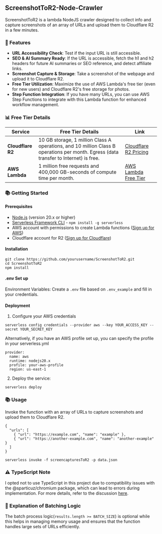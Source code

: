 ## ScreenshotToR2-Node-Crawler

ScreenshotToR2 is a lambda NodeJS crawler designed to collect info and capture screenshots of an array of URLs and upload them to Cloudflare R2 in a few minutes. 

### 🚀 Features
- **URL Accessibility Check**: Test if the input URL is still accessible.
- **SEO & AI Summary Ready**: If the URL is accessible, fetch the h1 and h2 headers for future AI summaries or SEO reference, and detect affiliate links.
- **Screenshot Capture & Storage**: Take a screenshot of the webpage and upload it to Cloudflare R2.
- **Free Tier Utilization**: Maximize the use of AWS Lambda's free tier (even for new users) and Cloudflare R2's free storage for photos.
- **Step Function Integration**: If you have many URLs, you can use AWS Step Functions to integrate with this Lambda function for enhanced workflow management.

### 📊 Free Tier Details

| Service            | Free Tier Details                                                                                                  | Link                                                                                      |
|--------------------|--------------------------------------------------------------------------------------------------------------------|-------------------------------------------------------------------------------------------|
| **Cloudflare R2**  | 10 GB storage, 1 million Class A operations, and 10 million Class B operations per month. Egress (data transfer to Internet) is free. | [Cloudflare R2 Pricing](https://developers.cloudflare.com/r2/)                            |
| **AWS Lambda**     | 1 million free requests and 400,000 GB-seconds of compute time per month.                                          | [AWS Lambda Free Tier](https://aws.amazon.com/free/compute/lambda/)                       |


### 📚 Getting Started

#### Prerequisites
- [Node.js](https://nodejs.org/en/) (version 20.x or higher)
- [Serverless Framework CLI](https://www.serverless.com/framework/docs/getting-started/) - `npm install -g serverless`
- AWS account with permissions to create Lambda functions ([Sign up for AWS](https://aws.amazon.com/free/))
- Cloudflare account for R2 ([Sign up for Cloudflare](https://dash.cloudflare.com/sign-up))

#### Installation
```
git clone https://github.com/yourusername/ScreenshotToR2.git
cd ScreenshotToR2
npm install
```

#### .env Set up
Environment Variables:
Create a `.env` file based on `.env_example` and fill in your credentials.

#### Deployment
1. Configure your AWS credentials
```
serverless config credentials --provider aws --key YOUR_ACCESS_KEY --secret YOUR_SECRET_KEY

```
Alternatively, if you have an AWS profile set up, you can specify the profile in your serverless.yml
```
provider:
  name: aws
  runtime: nodejs20.x
  profile: your-aws-profile
  region: us-east-1
```

2. Deploy the service:
```
serverless deploy
```

### 📚 Usage
Invoke the function with an array of URLs to capture screenshots and upload them to Cloudflare R2.
```
{
  "urls": [
    { "url": "https://example.com", "name": "example" },
    { "url": "https://another-example.com", "name": "another-example" }
  ]
}
```

```
serverless invoke -f screencapturesToR2 -p data.json

```

### ⚠️ TypeScript Note
I opted not to use TypeScript in this project due to compatibility issues with the @sparticuz/chromium package, which can lead to errors during implementation. For more details, refer to the discussion [here](https://atsss.medium.com/screenshot-system-with-node-js-and-lambda-da93f6148455).


### 📂 Explanation of Batching Logic
The batch process logic(`results.length >= BATCH_SIZE`) is optional while this helps in managing memory usage and ensures that the function handles large sets of URLs efficiently.
